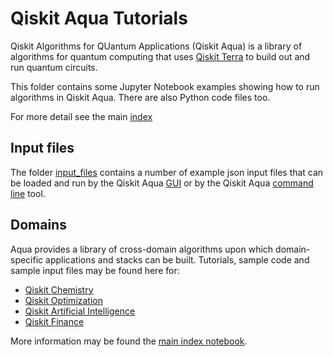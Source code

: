 # Qiskit Aqua Tutorials 

Qiskit Algorithms for QUantum Applications (Qiskit Aqua) is a library of algorithms for quantum computing
that uses [Qiskit Terra](https://qiskit.org/terra) to build out and run quantum circuits.

This folder contains some Jupyter Notebook examples showing how to run algorithms in Qiskit Aqua.
There are also Python code files too.

For more detail see the main [index](../index.ipynb#aqua)

## Input files

The folder [input_files](../input_files) contains a number of example json input files that can be loaded 
and run by the Qiskit Aqua [GUI](https://github.com/Qiskit/aqua/README.md#gui) or by the Qiskit Aqua
[command line](https://github.com/Qiskit/aqua/README.md#command-line) tool.


## Domains

Aqua provides a library of cross-domain algorithms upon which domain-specific applications and stacks can be
built. Tutorials, sample code and sample input files may be found here for:

* [Qiskit Chemistry](../chemistry)
* [Qiskit Optimization](../optimization)
* [Qiskit Artificial Intelligence](../artificial_intelligence)
* [Qiskit Finance](../finance)

More information may be found the [main index notebook](index.ipynb).

